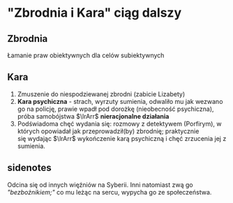 # "Zbrodnia i Kara" ciąg dalszy
## Zbrodnia 
Łamanie praw obiektywnych dla celów subiektywnych

## Kara
1. Zmuszenie do niespodziewanej zbrodni (zabicie Lizabety)
2. **Kara psychiczna** - strach, wyrzuty sumienia, odwaliło mu jak wezwano go na policję, prawie wpadł pod dorożkę (nieobecność psychiczna), próba samobójstwa $\lrArr$ **nieracjonalne działania**
3. Podświadoma chęć wydania się: rozmowy z detektywem (Porfirym), w których opowiadał jak przeprowadził(by) zbrodnię; praktycznie się wydając $\lrArr$ wykończenie karą psychiczną i chęć zrzucenia jej z sumienia.


## sidenotes
Odcina się od innych więźniów na Syberii. Inni natomiast zwą go *"bezbożnikiem;"* co mu leżąc na sercu, wypycha go ze społeczeństwa.

